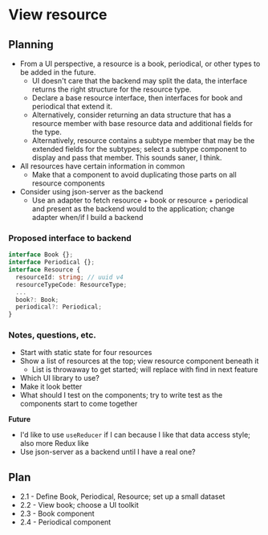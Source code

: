 # View resource

## Planning

- From a UI perspective, a resource is a book, periodical, or other types to be added in the future.
  - UI doesn't care that the backend may split the data, the interface returns the right structure for the resource type.
  - Declare a base resource interface, then interfaces for book and periodical that extend it.
  - Alternatively, consider returning an data structure that has a resource member with base resource data and additional fields for the type.
  - Alternatively, resource contains a subtype member that may be the extended fields for the subtypes; select a subtype component to display and pass that member. This sounds saner, I think.
- All resources have certain information in common
  - Make that a component to avoid duplicating those parts on all resource components
- Consider using json-server as the backend
  - Use an adapter to fetch resource + book or resource + periodical and present as the backend would to the application; change adapter when/if I build a backend

### Proposed interface to backend

```typescript
interface Book {};
interface Periodical {};
interface Resource {
  resourceId: string; // uuid v4
  resourceTypeCode: ResourceType;
  ...
  book?: Book;
  periodical?: Periodical;
}
```

### Notes, questions, etc.

- Start with static state for four resources
- Show a list of resources at the top; view resource component beneath it
  - List is throwaway to get started; will replace with find in next feature
- Which UI library to use?
- Make it look better
- What should I test on the components; try to write test as the components start to come together

**Future**

- I'd like to use `useReducer` if I can because I like that data access style; also more Redux like
- Use json-server as a backend until I have a real one?

## Plan

- 2.1 - Define Book, Periodical, Resource; set up a small dataset
- 2.2 - View book; choose a UI toolkit
- 2.3 - Book component
- 2.4 - Periodical component
